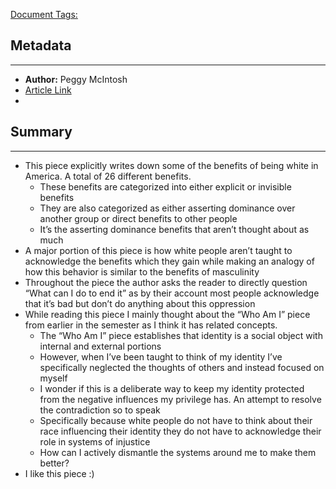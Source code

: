 <u>Document Tags:</u> 
## Metadata
---
- **Author:** Peggy McIntosh
- [Article Link](https://psychology.umbc.edu/wp-content/uploads/sites/57/2016/10/White-Privilege_McIntosh-1989.pdf)
- 
## Summary
---
- This piece explicitly writes down some of the benefits of being white in America. A total of 26 different benefits.
	- These benefits are categorized into either explicit or invisible benefits
	- They are also categorized as either asserting dominance over another group or direct benefits to other people
	- It’s the asserting dominance benefits that aren’t thought about as much
- A major portion of this piece is how white people aren’t taught to acknowledge the benefits which they gain while making an analogy of how this behavior is similar to the benefits of masculinity
- Throughout the piece the author asks the reader to directly question “What can I do to end it” as by their account most people acknowledge that it’s bad but don’t do anything about this oppression
- While reading this piece I mainly thought about the “Who Am I” piece from earlier in the semester as I think it has related concepts.
	- The “Who Am I” piece establishes that identity is a social object with internal and external portions
	- However, when I’ve been taught to think of my identity I’ve specifically neglected the thoughts of others and instead focused on myself
	- I wonder if this is a deliberate way to keep my identity protected from the negative influences my privilege has. An attempt to resolve the contradiction so to speak
	- Specifically because white people do not have to think about their race influencing their identity they do not have to acknowledge their role in systems of injustice
	- How can I actively dismantle the systems around me to make them better?
- I like this piece :)
